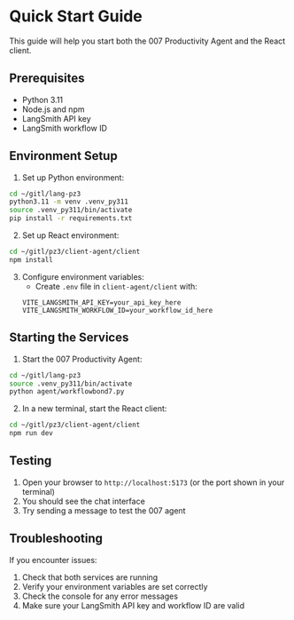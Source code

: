 # Quick Start Guide

This guide will help you start both the 007 Productivity Agent and the React client.

## Prerequisites

- Python 3.11
- Node.js and npm
- LangSmith API key
- LangSmith workflow ID

## Environment Setup

1. Set up Python environment:
```bash
cd ~/gitl/lang-pz3
python3.11 -m venv .venv_py311
source .venv_py311/bin/activate
pip install -r requirements.txt
```

2. Set up React environment:
```bash
cd ~/gitl/pz3/client-agent/client
npm install
```

3. Configure environment variables:
   - Create `.env` file in `client-agent/client` with:
   ```
   VITE_LANGSMITH_API_KEY=your_api_key_here
   VITE_LANGSMITH_WORKFLOW_ID=your_workflow_id_here
   ```

## Starting the Services

1. Start the 007 Productivity Agent:
```bash
cd ~/gitl/lang-pz3
source .venv_py311/bin/activate
python agent/workflowbond7.py
```

2. In a new terminal, start the React client:
```bash
cd ~/gitl/pz3/client-agent/client
npm run dev
```

## Testing

1. Open your browser to `http://localhost:5173` (or the port shown in your terminal)
2. You should see the chat interface
3. Try sending a message to test the 007 agent

## Troubleshooting

If you encounter issues:
1. Check that both services are running
2. Verify your environment variables are set correctly
3. Check the console for any error messages
4. Make sure your LangSmith API key and workflow ID are valid 